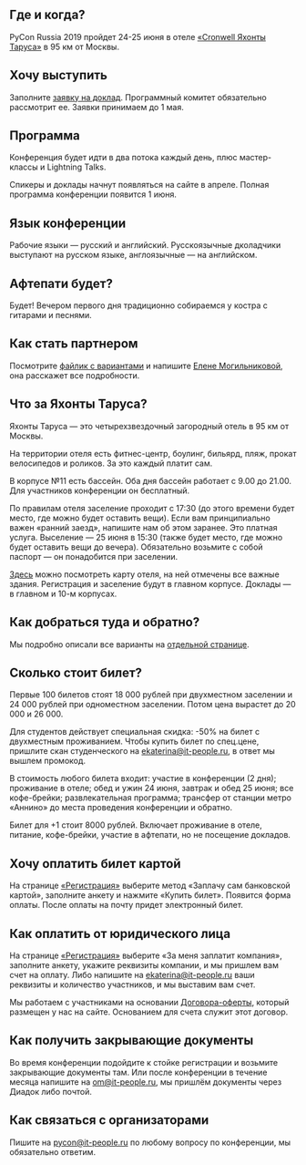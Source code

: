 ## Где и когда?

PyCon Russia 2019 пройдет 24-25 июня в отеле [«Cronwell Яхонты Таруса»](http://tarusa-kurort.ru) в 95 км от Москвы.

## Хочу выступить
Заполните [заявку на доклад](http://pycon.ru/2019/program/cfp/). Программный комитет обязательно рассмотрит ее. Заявки принимаем до 1 мая. 

## Программа
Конференция будет идти в два потока каждый день, плюс мастер-классы и Lightning Talks.

Спикеры и доклады начнут появляться на сайте в апреле. Полная программа конференции появится 1 июня. 

## Язык конференции
Рабочие языки — русский и английский. Русскоязычные дколадчики выступают на русском языке, англоязычные — на английском. 

## Афтепати будет?
Будет! Вечером первого дня традиционно собираемся у костра с гитарами и песнями. 

## Как стать партнером
Посмотрите [файлик с вариантами](https://drive.google.com/file/d/1TJCsTt6gz4bPZ9O0V_qTK1LsEPKINzKf/view) и напишите [Елене Могильниковой](mailto:elena.fkr@gmail.com), она расскажет все подробности.

## Что за Яхонты Таруса?
Яхонты Таруса — это четырехзвездочный загородный отель в 95 км от Москвы. 

На территории отеля есть фитнес-центр, боулинг, бильярд, пляж, прокат велосипедов и роликов. За это каждый платит сам.

В корпусе №11 есть бассейн. Оба дня бассейн работает с 9.00 до 21.00. Для участников конференции он бесплатный.

По правилам отеля заселение проходит с 17:30 (до этого времени будет место, где можно будет оставить вещи). Если вам принципиально важен «ранний заезд», напишите нам об этом заранее. Это платная услуга. Выселение — 25 июня в 15:30 (также будет место, где можно будет оставить вещи до вечера). Обязательно возьмите с собой паспорт — он понадобится при заселении.

[Здесь](http://pycon.ru/2019/participation/hotels/) можно посмотреть карту отеля, на ней отмечены все важные здания. Регистрация и заселение будут в главном корпусе. Доклады — в главном и 10-м корпусах.

## Как добраться туда и обратно?

Мы подробно описали все варианты на [отдельной странице](http://pycon.ru/2019/participation/venue/). 

## Сколько стоит билет?
Первые 100 билетов стоят 18 000 рублей при двухместном заселении и 24 000 рублей при одноместном заселении. Потом цена вырастет до 20 000 и 26 000.

Для студентов действует специальная скидка: -50% на билет с двухместным проживанием. Чтобы купить билет по спец.цене, пришлите скан студенческого на ekaterina@it-people.ru, в ответ мы вышлем промокод.

В стоимость любого билета входит: участие в конференции (2 дня); проживание в отеле; обед и ужин 24 июня, завтрак и обед 25 июня; все кофе-брейки; развлекательная программа; трансфер от станции метро «Аннино» до места проведения конференции и обратно.

Билет для +1 стоит 8000 рублей. Включает проживание в отеле, питание, кофе-брейки, участие в афтепати, но не посещение докладов.

## Хочу оплатить билет картой
На странице [«Регистрация»](http://pycon.ru/2019/register/) выберите метод «Заплачу сам банковской картой», заполните анкету и нажмите «Купить билет». Появится форма оплаты. После оплаты на почту придет электронный билет.

## Как оплатить от юридического лица
На странице [«Регистрация»](http://pycon.ru/2019/register/) выберите «За меня заплатит компания», заполните анкету, укажите реквизиты компании, и мы пришлем вам счет на оплату. Либо напишите на ekaterina@it-people.ru ваши реквизиты и количество участников, и мы выставим вам счет.

Мы работаем с участниками на основании [Договора-оферты](https://drive.google.com/file/d/1QJlJYwL3S9TC8VyISFwkFxeJlBfpODne/view), который размещен у нас на сайте. Основанием для счета служит этот договор.

## Как получить закрывающие документы
Во время конференции подойдите к стойке регистрации и возьмите закрывающие документы там. Или после конференции в течение месяца напишите на om@it-people.ru, мы пришлём документы через Диадок либо почтой.

## Как связаться с организаторами
Пишите на [pycon@it-people.ru](mailto:pycon@it-people.ru) по любому вопросу по конференции, мы обязательно ответим.
